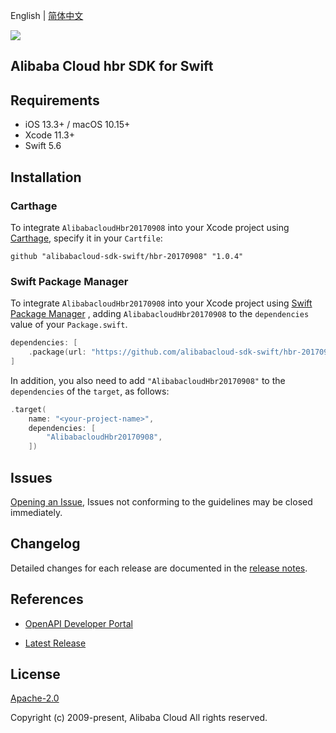 English | [简体中文](README-CN.md)

![](https://aliyunsdk-pages.alicdn.com/icons/AlibabaCloud.svg)

## Alibaba Cloud hbr SDK for Swift

## Requirements

- iOS 13.3+ / macOS 10.15+
- Xcode 11.3+
- Swift 5.6

## Installation

### Carthage

To integrate `AlibabacloudHbr20170908` into your Xcode project using [Carthage](https://github.com/Carthage/Carthage), specify it in your `Cartfile`:

```ogdl
github "alibabacloud-sdk-swift/hbr-20170908" "1.0.4"
```

### Swift Package Manager

To integrate `AlibabacloudHbr20170908` into your Xcode project using [Swift Package Manager](https://swift.org/package-manager/) , adding `AlibabacloudHbr20170908` to the `dependencies` value of your `Package.swift`.

```swift
dependencies: [
    .package(url: "https://github.com/alibabacloud-sdk-swift/hbr-20170908.git", from: "1.0.4")
]
```

In addition, you also need to add `"AlibabacloudHbr20170908"` to the `dependencies` of the `target`, as follows:

```swift
.target(
    name: "<your-project-name>",
    dependencies: [
        "AlibabacloudHbr20170908",
    ])
```

## Issues

[Opening an Issue](https://github.com/alibabacloud-sdk-swift/hbr-20170908/issues/new), Issues not conforming to the guidelines may be closed immediately.

## Changelog

Detailed changes for each release are documented in the [release notes](./ChangeLog.txt).

## References

* [OpenAPI Developer Portal](https://next.api.alibabacloud.com/home)
- [Latest Release](https://github.com/alibabacloud-sdk-swift/hbr-20170908)

## License

[Apache-2.0](http://www.apache.org/licenses/LICENSE-2.0)

Copyright (c) 2009-present, Alibaba Cloud All rights reserved.
